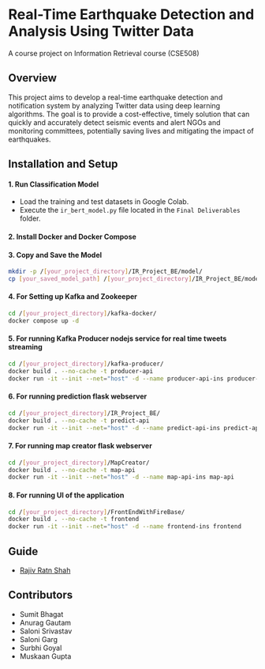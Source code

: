 # Real-Time Earthquake Detection and Analysis Using Twitter Data
A course project on Information Retrieval course (CSE508)

## Overview
This project aims to develop a real-time earthquake detection and notification system by analyzing Twitter data using deep learning algorithms. The goal is to provide a cost-effective, timely solution that can quickly and accurately detect seismic events and alert NGOs and monitoring committees, potentially saving lives and mitigating the impact of earthquakes.

## Installation and Setup

#### 1. **Run Classification Model**
   - Load the training and test datasets in Google Colab.
   - Execute the `ir_bert_model.py` file located in the `Final Deliverables` folder.

#### 2. **Install Docker and Docker Compose**

#### 3. **Copy and Save the Model**
   ```bash
   mkdir -p /[your_project_directory]/IR_Project_BE/model/
   cp [your_saved_model_path] /[your_project_directory]/IR_Project_BE/model/
  ```

#### 4. **For Setting up Kafka and Zookeeper**
  ```bash
cd /[your_project_directory]/kafka-docker/
docker compose up -d
  ```

#### 5. **For running Kafka Producer  nodejs service for real time tweets streaming**
  ```bash
cd /[your_project_directory]/kafka-producer/
docker build . --no-cache -t producer-api
docker run -it --init --net="host" -d --name producer-api-ins producer-api
  ```

#### 6. **For running prediction flask webserver**
  ```bash
cd /[your_project_directory]/IR_Project_BE/
docker build . --no-cache -t predict-api
docker run -it --init --net="host" -d --name predict-api-ins predict-api
  ```

#### 7. **For running map creator flask webserver**
  ```bash
cd /[your_project_directory]/MapCreator/
docker build . --no-cache -t map-api
docker run -it --init --net="host" -d --name map-api-ins map-api
  ```

#### 8. **For running UI of the application**
  ```bash
cd /[your_project_directory]/FrontEndWithFireBase/
docker build . --no-cache -t frontend
docker run -it --init --net="host" -d --name frontend-ins frontend
  ```

## Guide

- [Rajiv Ratn Shah](https://midas.iiitd.edu.in/team/rajiv-ratn-shah.html)


## Contributors

- Sumit Bhagat
- Anurag Gautam
- Saloni Srivastav
- Saloni Garg
- Surbhi Goyal
- Muskaan Gupta



